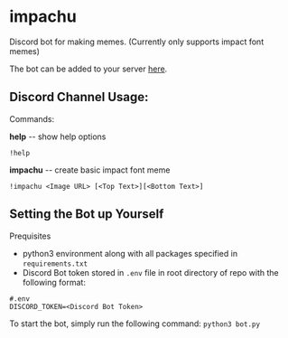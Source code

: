 # impachu
Discord bot for making memes. (Currently only supports impact font memes)

The bot can be added to your server [here](https://discord.com/api/oauth2/authorize?client_id=794697319659732992&permissions=0&scope=bot).

## Discord Channel Usage:

Commands:

  **help** -- show help options
  
   `!help`
     
  **impachu** -- create basic impact font meme
  
   `!impachu <Image URL> [<Top Text>][<Bottom Text>]`

## Setting the Bot up Yourself

Prequisites 
- python3 environment along with all packages specified in `requirements.txt`
- Discord Bot token stored in `.env` file in root directory of repo with the following format:
```
#.env
DISCORD_TOKEN=<Discord Bot Token>
```

To start the bot, simply run the following command:
`python3 bot.py`
